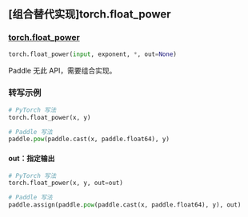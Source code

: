 ## [组合替代实现]torch.float_power

### [torch.float_power](https://pytorch.org/docs/stable/generated/torch.float_power.html#torch-float-power)

```python
torch.float_power(input, exponent, *, out=None)
```

Paddle 无此 API，需要组合实现。

### 转写示例

```python
# PyTorch 写法
torch.float_power(x, y)

# Paddle 写法
paddle.pow(paddle.cast(x, paddle.float64), y)
```

#### out：指定输出

```python
# PyTorch 写法
torch.float_power(x, y, out=out)

# Paddle 写法
paddle.assign(paddle.pow(paddle.cast(x, paddle.float64), y), out)
```
